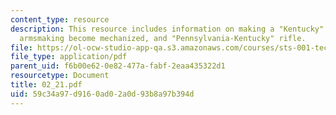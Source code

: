 ```yaml
---
content_type: resource
description: This resource includes information on making a "Kentucky" rifle c. 1776,
  armsmaking become mechanized, and "Pennsylvania-Kentucky" rifle.
file: https://ol-ocw-studio-app-qa.s3.amazonaws.com/courses/sts-001-technology-in-american-history-spring-2006/59c34a97d9160ad02a0d93b8a97b394d_02_21.pdf
file_type: application/pdf
parent_uid: f6b00e62-0e82-477a-fabf-2eaa435322d1
resourcetype: Document
title: 02_21.pdf
uid: 59c34a97-d916-0ad0-2a0d-93b8a97b394d
---
```

